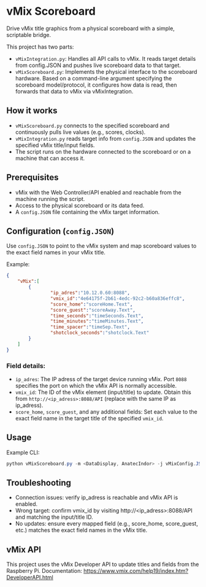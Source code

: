 # vMix Scoreboard

Drive vMix title graphics from a physical scoreboard with a simple, scriptable bridge.

This project has two parts:
- `vMixIntegration.py`: Handles all API calls to vMix. It reads target details from config.JSON and pushes live scoreboard data to that target.
- `vMixScoreboard.py`: Implements the physical interface to the scoreboard hardware. Based on a command-line argument specifying the scoreboard model/protocol, it configures how data is read, then forwards that data to vMix via vMixIntegration.

## How it works
- `vMixScoreboard.py` connects to the specified scoreboard and continuously pulls live values (e.g., scores, clocks).
- `vMixIntegration.py` reads target info from `config.JSON` and updates the specified vMix title/input fields.
- The script runs on the hardware connected to the scoreboard or on a machine that can access it.

## Prerequisites
- vMix with the Web Controller/API enabled and reachable from the machine running the script.
- Access to the physical scoreboard or its data feed.
- A `config.JSON` file containing the vMix target information.

## Configuration (`config.JSON`)
Use `config.JSON` to point to the vMix system and map scoreboard values to the exact field names in your vMix title.

Example:
```json
{
    "vMix":[
        {
                "ip_adres":"10.12.0.60:8088",
                "vmix_id":"4e64175f-2b61-4edc-92c2-b60a836effc8",
                "score_home":"scoreHome.Text",
                "score_guest":"scoreAway.Text",
                "time_seconds":"timeSeconds.Text",
                "time_minutes":"timeMinutes.Text",
                "time_spacer":"timeSep.Text",
                "shotclock_seconds":"shotclock.Text"
        }
    ]
}
```

### Field details:
- `ip_adres`: The IP adress of the target device running vMix. Port `8088` specifies the port on which the vMix API is normally accessible.
- `vmix_id`: The ID of the vMix element (input/title) to update. Obtain this from `http://<ip_adress>:8088/API` (replace with the same IP as ip_adress).
- `score_home`, `score_guest`, and any additional fields: Set each value to the exact field name in the target title of the specified `vmix_id`.

## Usage
Example CLI:

```powershell
python vMixScoreboard.py -m <DataDisplay, AnatecIndor> -j vMixConfig.JSON -c tty/dev0
```

## Troubleshooting
- Connection issues: verify ip_adress is reachable and vMix API is enabled.
- Wrong target: confirm vmix_id by visiting http://<ip_adress>:8088/API and matching the input/title ID.
- No updates: ensure every mapped field (e.g., score_home, score_guest, etc.) matches the exact field names in the vMix title.

## vMix API
This project uses the vMix Developer API to update titles and fields from the Raspberry Pi. Documentation: https://www.vmix.com/help19/index.htm?DeveloperAPI.html